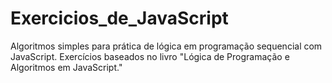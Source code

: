 # Exercicios_de_JavaScript
Algoritmos simples para prática de lógica em programação sequencial com JavaScript. Exercícios baseados no livro "Lógica de Programação e Algoritmos em JavaScript."
